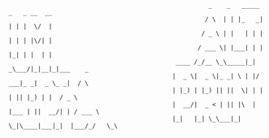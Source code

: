                                                            _    _   _____ _   _ __  __             
                                                          / \  | | |_   _| | | |  \/  |            
                                                         / _ \ | |   | | | | | | |\/| |            
                                                        / ___ \| |___| | | |_| | |  | |            
                                                  ____ /_/__ \_\_____|_| _\___/|_|__|_|___    _    
                                                 |  _ \|  _ \|_ _| \ | |/ ___|_ _|  _ \_ _|  / \   
                                                 | |_) | |_) || ||  \| | |    | || |_) | |  / _ \  
                                                 |  __/|  _ < | || |\  | |___ | ||  __/| | / ___ \ 
                                                 |_|   |_| \_\___|_| \_|\____|___|_|  |___/_/   \_\
                                                                                   
